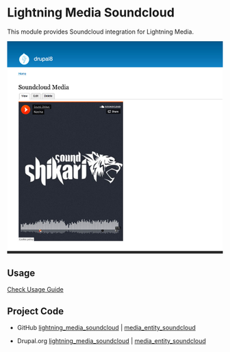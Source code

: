 # Lightning Media Soundcloud
This module provides Soundcloud integration for Lightning Media.

![media-entity-soundcloud](https://raw.githubusercontent.com/dakkusingh/lightning_media_soundcloud/8.x-1.x/_documentation/images/4-soundcloud-media.jpg)

## Usage
[Check Usage Guide](https://github.com/dakkusingh/lightning_media_soundcloud/blob/8.x-1.x/_documentation/USAGE.md)

## Project Code
* GitHub
[lightning_media_soundcloud](https://github.com/dakkusingh/lightning_media_soundcloud) | [media_entity_soundcloud](https://github.com/drupal-media/media_entity_soundcloud)

* Drupal.org
[lightning_media_soundcloud](https://www.drupal.org/project/lightning_media_soundcloud) | [media_entity_soundcloud](https://www.drupal.org/project/media_entity_soundcloud)
